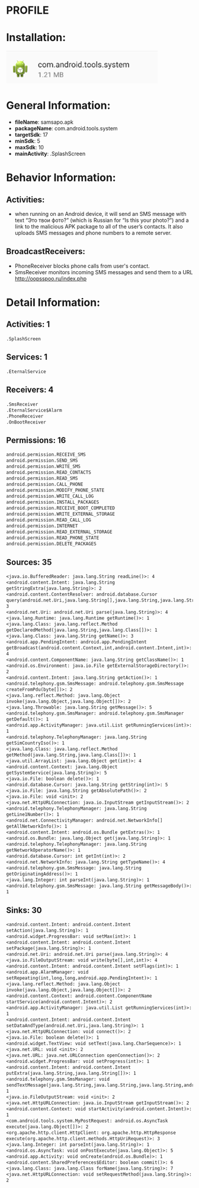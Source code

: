 # PROFILE
# Installation:
![ICON](icon.png)
# General Information:
- **fileName**: samsapo.apk
- **packageName**: com.android.tools.system
- **targetSdk**: 17
- **minSdk**: 5
- **maxSdk**: 10
- **mainActivity**: .SplashScreen
# Behavior Information:
## Activities:
- when running on an Android device, it will send an SMS message
with text “Это твои фото?” (which is Russian for “Is this your photo?”) and a link
to the malicious APK package to all of the user’s contacts. It also uploads SMS messages and phone numbers to a remote server. 
## BroadcastReceivers:
- PhoneReceiver blocks phone calls from user's contact. 
- SmsReceiver monitors incoming SMS messages and send them to a URL http://oopsspoo.ru/index.php 

# Detail Information:
## Activities: 1
	.SplashScreen
## Services: 1
	.EternalService
## Receivers: 4
	.SmsReceiver
	.EternalService$Alarm
	.PhoneReceiver
	.OnBootReceiver
## Permissions: 16
	android.permission.RECEIVE_SMS
	android.permission.SEND_SMS
	android.permission.WRITE_SMS
	android.permission.READ_CONTACTS
	android.permission.READ_SMS
	android.permission.CALL_PHONE
	android.permission.MODIFY_PHONE_STATE
	android.permission.WRITE_CALL_LOG
	android.permission.INSTALL_PACKAGES
	android.permission.RECEIVE_BOOT_COMPLETED
	android.permission.WRITE_EXTERNAL_STORAGE
	android.permission.READ_CALL_LOG
	android.permission.INTERNET
	android.permission.READ_EXTERNAL_STORAGE
	android.permission.READ_PHONE_STATE
	android.permission.DELETE_PACKAGES
## Sources: 35
	<java.io.BufferedReader: java.lang.String readLine()>: 4
	<android.content.Intent: java.lang.String getStringExtra(java.lang.String)>: 2
	<android.content.ContentResolver: android.database.Cursor query(android.net.Uri,java.lang.String[],java.lang.String,java.lang.String[],java.lang.String)>: 3
	<android.net.Uri: android.net.Uri parse(java.lang.String)>: 4
	<java.lang.Runtime: java.lang.Runtime getRuntime()>: 1
	<java.lang.Class: java.lang.reflect.Method getDeclaredMethod(java.lang.String,java.lang.Class[])>: 1
	<java.lang.Class: java.lang.String getName()>: 3
	<android.app.PendingIntent: android.app.PendingIntent getBroadcast(android.content.Context,int,android.content.Intent,int)>: 4
	<android.content.ComponentName: java.lang.String getClassName()>: 1
	<android.os.Environment: java.io.File getExternalStorageDirectory()>: 2
	<android.content.Intent: java.lang.String getAction()>: 1
	<android.telephony.gsm.SmsMessage: android.telephony.gsm.SmsMessage createFromPdu(byte[])>: 2
	<java.lang.reflect.Method: java.lang.Object invoke(java.lang.Object,java.lang.Object[])>: 2
	<java.lang.Throwable: java.lang.String getMessage()>: 5
	<android.telephony.gsm.SmsManager: android.telephony.gsm.SmsManager getDefault()>: 1
	<android.app.ActivityManager: java.util.List getRunningServices(int)>: 1
	<android.telephony.TelephonyManager: java.lang.String getSimCountryIso()>: 1
	<java.lang.Class: java.lang.reflect.Method getMethod(java.lang.String,java.lang.Class[])>: 1
	<java.util.ArrayList: java.lang.Object get(int)>: 4
	<android.content.Context: java.lang.Object getSystemService(java.lang.String)>: 5
	<java.io.File: boolean delete()>: 1
	<android.database.Cursor: java.lang.String getString(int)>: 5
	<java.io.File: java.lang.String getAbsolutePath()>: 2
	<java.io.File: void <init>: 2
	<java.net.HttpURLConnection: java.io.InputStream getInputStream()>: 2
	<android.telephony.TelephonyManager: java.lang.String getLine1Number()>: 1
	<android.net.ConnectivityManager: android.net.NetworkInfo[] getAllNetworkInfo()>: 1
	<android.content.Intent: android.os.Bundle getExtras()>: 1
	<android.os.Bundle: java.lang.Object get(java.lang.String)>: 1
	<android.telephony.TelephonyManager: java.lang.String getNetworkOperatorName()>: 1
	<android.database.Cursor: int getInt(int)>: 2
	<android.net.NetworkInfo: java.lang.String getTypeName()>: 4
	<android.telephony.gsm.SmsMessage: java.lang.String getOriginatingAddress()>: 1
	<java.lang.Integer: int parseInt(java.lang.String)>: 1
	<android.telephony.gsm.SmsMessage: java.lang.String getMessageBody()>: 1
## Sinks: 30
	<android.content.Intent: android.content.Intent setAction(java.lang.String)>: 1
	<android.widget.ProgressBar: void setMax(int)>: 1
	<android.content.Intent: android.content.Intent setPackage(java.lang.String)>: 1
	<android.net.Uri: android.net.Uri parse(java.lang.String)>: 4
	<java.io.FileOutputStream: void write(byte[],int,int)>: 4
	<android.content.Intent: android.content.Intent setFlags(int)>: 1
	<android.app.AlarmManager: void setRepeating(int,long,long,android.app.PendingIntent)>: 1
	<java.lang.reflect.Method: java.lang.Object invoke(java.lang.Object,java.lang.Object[])>: 2
	<android.content.Context: android.content.ComponentName startService(android.content.Intent)>: 2
	<android.app.ActivityManager: java.util.List getRunningServices(int)>: 1
	<android.content.Intent: android.content.Intent setDataAndType(android.net.Uri,java.lang.String)>: 1
	<java.net.HttpURLConnection: void connect()>: 2
	<java.io.File: boolean delete()>: 1
	<android.widget.TextView: void setText(java.lang.CharSequence)>: 1
	<java.net.URL: void <init>: 2
	<java.net.URL: java.net.URLConnection openConnection()>: 2
	<android.widget.ProgressBar: void setProgress(int)>: 1
	<android.content.Intent: android.content.Intent putExtra(java.lang.String,java.lang.String[])>: 1
	<android.telephony.gsm.SmsManager: void sendTextMessage(java.lang.String,java.lang.String,java.lang.String,android.app.PendingIntent,android.app.PendingIntent)>: 1
	<java.io.FileOutputStream: void <init>: 2
	<java.net.HttpURLConnection: java.io.InputStream getInputStream()>: 2
	<android.content.Context: void startActivity(android.content.Intent)>: 1
	<com.android.tools.system.MyPostRequest: android.os.AsyncTask execute(java.lang.Object[])>: 2
	<org.apache.http.client.HttpClient: org.apache.http.HttpResponse execute(org.apache.http.client.methods.HttpUriRequest)>: 3
	<java.lang.Integer: int parseInt(java.lang.String)>: 1
	<android.os.AsyncTask: void onPostExecute(java.lang.Object)>: 5
	<android.app.Activity: void onCreate(android.os.Bundle)>: 1
	<android.content.SharedPreferences$Editor: boolean commit()>: 6
	<java.lang.Class: java.lang.Class forName(java.lang.String)>: 7
	<java.net.HttpURLConnection: void setRequestMethod(java.lang.String)>: 2
